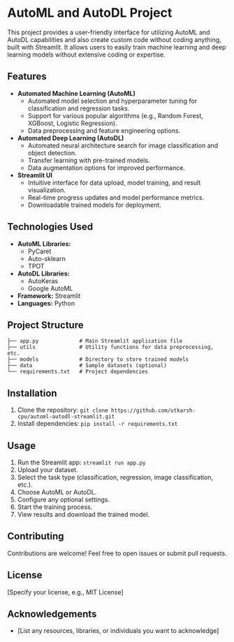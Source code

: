 # AutoML and AutoDL Project

This project provides a user-friendly interface for utilizing AutoML and AutoDL capabilities and also create custom code without coding anything, built with Streamlit. It allows users to easily train machine learning and deep learning models without extensive coding or expertise.

## Features

* **Automated Machine Learning (AutoML)**
    *  Automated model selection and hyperparameter tuning for classification and regression tasks.
    *  Support for various popular algorithms (e.g., Random Forest, XGBoost, Logistic Regression).
    *  Data preprocessing and feature engineering options.
* **Automated Deep Learning (AutoDL)**
    *  Automated neural architecture search for image classification and object detection.
    *  Transfer learning with pre-trained models.
    *  Data augmentation options for improved performance.
* **Streamlit UI**
    *  Intuitive interface for data upload, model training, and result visualization.
    *  Real-time progress updates and model performance metrics.
    *  Downloadable trained models for deployment.

## Technologies Used

* **AutoML Libraries:**
    *  PyCaret
    *  Auto-sklearn
    *  TPOT
* **AutoDL Libraries:**
    *  AutoKeras
    *  Google AutoML
* **Framework:** Streamlit
* **Languages:** Python

## Project Structure

```
├── app.py             # Main Streamlit application file
├── utils              # Utility functions for data preprocessing, etc.
├── models             # Directory to store trained models
├── data               # Sample datasets (optional)
└── requirements.txt   # Project dependencies
```

## Installation

1. Clone the repository: `git clone https://github.com/utkarsh-cpu/automl-autodl-streamlit.git`
2. Install dependencies: `pip install -r requirements.txt`

## Usage

1. Run the Streamlit app: `streamlit run app.py`
2. Upload your dataset.
3. Select the task type (classification, regression, image classification, etc.).
4. Choose AutoML or AutoDL.
5. Configure any optional settings.
6. Start the training process.
7. View results and download the trained model.

## Contributing

Contributions are welcome! Feel free to open issues or submit pull requests.

## License

[Specify your license, e.g., MIT License]

## Acknowledgements

* [List any resources, libraries, or individuals you want to acknowledge]
